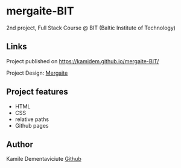 # mergaite-BIT

2nd project, Full Stack Course @ BIT (Baltic Institute of Technology)

## Links

Project published on https://kamidem.github.io/mergaite-BIT/

Project Design: [Mergaite](https://cdn.discordapp.com/attachments/648536139677958156/648860692459290634/unknown.png)

## Project features

- HTML
- CSS
- relative paths
- Github pages

## Author

Kamile Dementaviciute [Github](https://github.com/kamidem)
